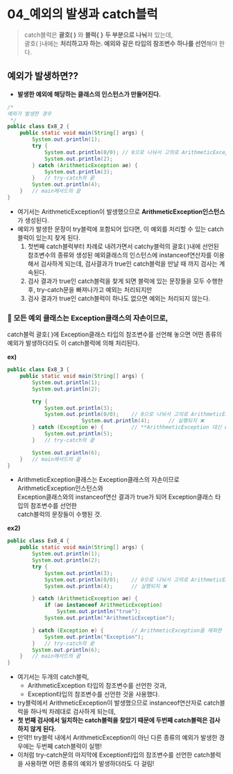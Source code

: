 # 04_예외의 발생과 catch블럭
> catch블럭은 **괄호( )** 와 **블럭{ }** **두 부분으로 나눠**져 있는데,  
괄호( )내에는 **처리하고자 하는. 예외와 같은 타입의 참조변수 하나를 선언**해야 한다.
> 

## 예외가 발생하면??

- **발생한 예외에 해당하는 클래스의 인스턴스가 만들어진다.**

```java
/*
예외가 발생한 경우
 */
public class Ex8_2 {
    public static void main(String[] args) {
        System.out.println(1);
        try {
            System.out.println(0/0); // 0으로 나눠서 고의로 ArithmeticException을 발생 시킴.
            System.out.println(2);
        } catch (ArithmeticException ae) {
            System.out.println(3);
        }   // try-catch의 끝
        System.out.println(4);
    }   // main메서드의 끝
}
```

- 여기서는 ArithmeticException이 발생했으므로 **ArithmeticException인스턴스**가 생성된다.
- 예외가 발생한 문장이 try블럭에 포함되어 있다면, 이 예외를 처리할 수 있는 catch블럭이 있는지 찾게 된다.
    1. 첫번째 catch블럭부터 차례로 내려가면서 catchy블럭의 괄호( )내에 선언된 참조변수의 종류와
    생성된 예외클래스의 인스턴스에 instanceof연산자를 이용해서 검사하게 되는데,
    검사결과가 true인 catch블럭을 만날 때 까지 검사는 계속된다.
    2. 검사 결과가 true인 catch블럭을 찾게 되면 블럭에 있는 문장들을 모두 수행한 후,
    try-catch문을 빠져나가고 예외는 처리되지만
    3. 검사 결과가 true인 catch블럭이 하나도 없으면 예외는 처리되지 않는다.
    

### 💢 모든 예외 클래스는 Exception클래스의 자손이므로,
catch블럭 괄호( )에 Exception클래스 타입의 참조변수를 선언해 놓으면
어떤 종류의 예외가 발생하더라도 이 catch블럭에 의해 처리된다.

**ex)**

```java
public class Ex8_3 {
    public static void main(String[] args) {
        System.out.println(1);
        System.out.println(2);

        try {
            System.out.println(3);
            System.out.println(0/0);    // 0으로 나눠서 고의로 ArithmeticException 을 발생시킴.
						System.out.println(4);      // 실행되지 ❌
        } catch (Exception e) {         // **ArithhmeticException 대신 Exception 을 사용.**
            System.out.println(5);
        }   // try-catch의 끝

        System.out.println(6);
    }   // main메서드의 끝
}
```

- ArithmeticException클래스는 Exception클래스의 자손이므로 ArithmeticException인스턴스와   
Exception클래스와의 instanceof연산 결과가 true가 되어 Exception클래스 타입의 참조변수를 선언한  
catch블럭의 문장들이 수행된 것.

**ex2)**

```java
public class Ex8_4 {
    public static void main(String[] args) {
        System.out.println(1);
        System.out.println(2);
        try {
            System.out.println(3);
            System.out.println(0/0);    // 0으로 나눠서 고의로 ArithmeticException 을 발생시킴.
            System.out.println(4);      // 실행되지 ❌

        } catch (ArithmeticException ae) {
            if (ae instanceof ArithmeticException)
                System.out.println("true");
            System.out.println("ArithmeticException");

        } catch (Exception e) {         // ArithmeticException을 제외한 모든 예외가 처리된다.
            System.out.println("Exception");
        }   // try-catch의 끝
        System.out.println(6);
    }   // main메서드의 끝
}
```

- 여기서는 두개의 catch블럭,
    - ArithmeticException 타입의 참조변수를 선언한 것과,
    - Exception타입의 참조변수를 선언한 것을 사용했다.
- try블럭에서 ArithmeticException이 발생했으므로 instanceof연산자로 catch블럭을 하나씩 차례대로 검사하게 되는데,
- **첫 번째 검사에서 일치하는 catch블럭을 찾았기 때문에 두번째 catch블럭은 검사하지 않게 된다.**
- 만약!! try블럭 내에서 ArithmeticException이 아닌 다른 종류의 예외가 발생한 경우에는 두번째 catch블럭이 실행!
- 이처럼 try-catch문의 마지막에 Exception타입의 참조변수를 선언한 catch블럭을 사용하면 어떤 종류의 예외가 발생하더라도 다 걸림!
